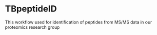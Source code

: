# TBpeptideID
This workflow used for identification of peptides from MS/MS data in our proteomics research group
